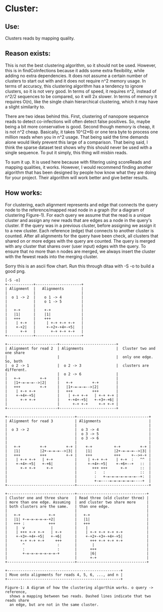 # Cluster:

## Use:

Clusters reads by mapping quality.

## Reason exists:

This is not the best clustering algorithm, so it should not be used. However,
  this is in findCoInfections because it adds some extra flexibility, while
  adding no extra dependencies. It does not assume a certain number of clusters
  to start out with and it does not require n^2 memory usage. In terms of
  accuracy, this clustering algorithm has a tendency to ignore clusters, so it
  is not very good. In terms of speed, it requires n^2, instead of n^2/2
  sequences to be compared, so it will 2x slower. In terms of memory it requires
  O(n), like the single chain hierarchical clustering, which it may have a
  slight similarity to.

There are two ideas behind this. First, clustering of nanopore sequence reads
  to detect co-infections will often detect false positives. So, maybe being a
  bit more conservative is good. Second though memory is cheap, it is not n^2
  cheap. Basically, it takes 10^(2\*6) or one tera byte to process one million
  reads when you in n^2 usage. That being said the time demands alone would 
  likely prevent this large of a comparison. That being said, I think the sparse
  dataset test shows why this should never be used with a single sequence. To
  put it simply, this thing will misbin reads.

To sum it up. It is used here because with filtering using scoreReads and
  mapping qualities, it works. However, I would recommend finding another
  algorithm that has been designed by people how know what they are doing for
  your project. Their algorithm will work better and give better results.

## How works:

For clustering, each alignment represents and edge that connects the query node
  to the reference/mapped read node in a graph
  (for a diagram of clustering Figure-1). For each query we assume that the
  read is a unique cluster and assign any new reads that are edges as a node in
  the query's cluster. If the query was in a previous cluster, before assigning
  we assign it to a new cluster. Each reference (edge) that connects to another
  cluster is counted. After all alignments for the query have been check, all
  clusters that shared on or more edges with the query are counted. The query
  is merged with any cluster that shares over (user input) edges with the query.
  To ensure that no more than n nodes are merged, we always insert the cluster
  with the fewest reads into the merging cluster.

Sorry this is an ascii flow chart. Run this through ditaa with -S -o to build a 
  good png.

```ditaa
[-S -o]
+------------+---------------------+
| Alignment  |   Alignments        |
|            |                     |
|  o 1 -> 2  |    o 1 -> 4         |
|            |    o 1 -> 5         |
|            |                     |
|   +-+      |    +-+              |
|   |1|      |    |1|              |
|   +++      |    +++              |
|    | +-+   |     | +-+ +-+ +-+   |
|    +-+2|   |     +-+2+-+4+-+5|   |
|      +-+   |       +-+ +-+ +-+   |
+------------+---------------------+

+-----------------------+--------------------------+
| Alignment for read 2  | Alignments               |  Cluster two and one share
|                       |                          |  only one edge. So, both
|  o 2 -> 1             |  o 2 -> 3                |  clusters are different.
|                       |  o 2 -> 6                |
|   +-+         +-+     |                          |
|   |1+-=-=-=-->|2|     |   +-+         +-+        |
|   +++         +-+     |   |1+-=-=-=-->|2|        |
|    | +-+ +-+          |   +++         +++        |
|    +-+4+-+5|          |    | +-+ +-+   | +-+ +-+ |
|      +-+ +-+          |    +-+4+-+5|   +-+3+-+6| |
|                       |      +-+ +-+     +-+ +-+ |
+-----------------------+--------------------------+

+-------------------------------+---------------------------------+
| Alignment for read 3          | Alignments                      |
|                               |                                 |
|  o 3 -> 2                     |  o 3 -> 4                       |
|                               |  o 3 -> 5                       |
|                               |  o 3 -> 6                       |
|                               |                                 |
|   +-+         +-+         +-+ |    +-+          +-+         +-+ |
|   |1|         |2+-=-=-=-->|3| |    |1|          |2+-=-=-=-->|3| |
|   +++         +++         +-+ |    +++          +++     +-->+-+ |
|    | +-+ +-+   | +-+          |     | +-+ +-+    | +-+  :   ^^  |
|    +-+4+-+5|   +-+6|          |     +-+4+-+5|    +-+6+--+   ::  |
|      +-+ +-+     +-+          |       +++ +++      +-+      ::  |
|                               |        :   :                ::  |
|                               |        :   +-=-=-=-=-=-=-=--+:  |
|                               |        +-=----=-=-=-=-=-=----+  |
+-------------------------------+---------------------------------+

+-------------------------------+--------------------------------+
| Cluster one and three share   | Read three (old cluster three) |
| more than one edge. Assuming  | and cluster two share more     |
| both clusters are the same.   | than one edge.                 |
|                               |                                |
|   +-+             +-+         |   +-+                          |
|   |1| +-=-=-=-=-=-+2|         |   |1|                          |
|   +++ :           +++         |   +++                          |
|    |  v            |          |    |                           |
|    | +++ +-+ +-+   | +-+      |    | +-+ +-+ +-+ +-+           |
|    +-+3+-+4+-+5|   +-+6|      |    +-+2+-+3+-+4+-+5|           |
|      +-+ +-+ +-+     +++      |      +++ +-+ +-+ +-+           |
|       ^               :       |       |                        |
|       :               :       |      +++                       |
|       +-=-=-=-=-=-=-=-+       |      |6|                       |
|                               |      +-+                       |
+-------------------------------+--------------------------------+

+----------------------------------------------------+
| Move onto alignments for reads 4, 5, 6, ..., and n |
+----------------------------------------------------+

Figure-1: A digram of how the clustering algorthim works. o query -> reference,
  shows a mapping between two reads. Dashed lines indicate that two reads share
  an edge, but are not in the same cluster.
```
